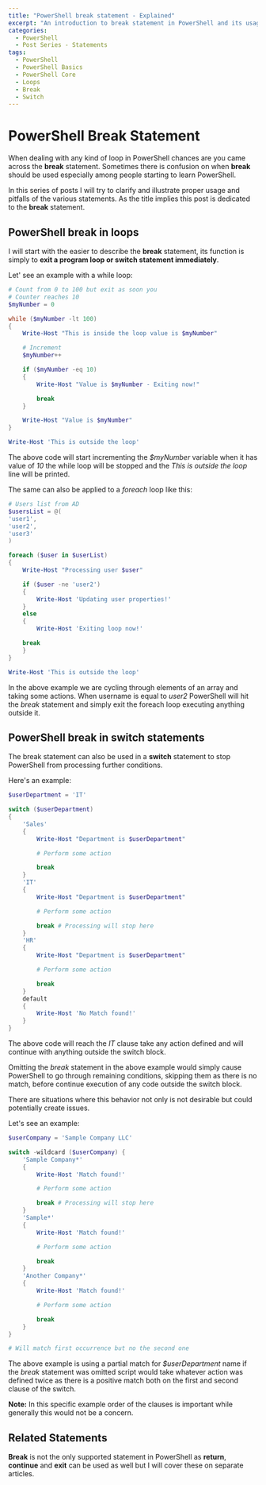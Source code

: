 ```yaml
---
title: "PowerShell break statement - Explained"
excerpt: "An introduction to break statement in PowerShell and its usage"
categories:
  - PowerShell
  - Post Series - Statements
tags:
  - PowerShell
  - PowerShell Basics
  - PowerShell Core
  - Loops
  - Break
  - Switch
---
```


# PowerShell Break Statement

When dealing with any kind of loop in PowerShell chances are you came across the **break** statement. Sometimes there is confusion on when **break** should be used especially among people starting to learn PowerShell.

In this series of posts I will try to clarify and illustrate proper usage and pitfalls of the various statements. As the title implies this post is dedicated to the **break** statement.

## PowerShell break in loops

I will start with the easier to describe the **break** statement, its function is simply to **exit a program loop or switch statement immediately**.

Let' see an example with a while loop:

```powershell
# Count from 0 to 100 but exit as soon you
# Counter reaches 10
$myNumber = 0

while ($myNumber -lt 100)
{
    Write-Host "This is inside the loop value is $myNumber"

    # Increment
    $myNumber++

    if ($myNumber -eq 10)
    {
        Write-Host "Value is $myNumber - Exiting now!"

        break
    }

    Write-Host "Value is $myNumber"
}

Write-Host 'This is outside the loop'
```

The above code will start incrementing the *$myNumber* variable when it has  value of *10* the while loop will be stopped and the *This is outside the loop* line will be printed.

The same can also be applied to a *foreach* loop like this: 

```powershell
# Users list from AD
$usersList = @(
'user1',
'user2',
'user3'
)

foreach ($user in $userList)
{
    Write-Host "Processing user $user"

    if ($user -ne 'user2')
    {
        Write-Host 'Updating user properties!'
    }
    else
    {
        Write-Host 'Exiting loop now!'

    break
    }
}

Write-Host 'This is outside the loop'
```

In the above example we are cycling through elements of an array and taking some actions. When username is equal to *user2* PowerShell will hit the *break* statement and simply exit the foreach loop executing anything outside it.

## PowerShell break in switch statements

The break statement can also be used in a **switch** statement to stop PowerShell from processing further conditions.

Here's an example:

```powershell
$userDepartment = 'IT'

switch ($userDepartment)
{
    'Sales'
    {
        Write-Host "Department is $userDepartment"

        # Perform some action

        break
    }
    'IT'
    {
        Write-Host "Department is $userDepartment"

        # Perform some action

        break # Processing will stop here
    }
    'HR'
    {
        Write-Host "Department is $userDepartment"

        # Perform some action

        break
    }
    default
    {
        Write-Host 'No Match found!'
    }
}
```

The above code will reach the *IT* clause take any action defined and will continue with anything outside the switch block.

Omitting the *break* statement in the above example would simply cause PowerShell to go through remaining conditions, skipping them as there is no match, before continue execution of any code outside the switch block.

There are situations where this behavior not only is not desirable but could potentially create issues.

Let's see an example:

```powershell
$userCompany = 'Sample Company LLC'

switch -wildcard ($userCompany) {
    'Sample Company*' 
    {
        Write-Host 'Match found!'

        # Perform some action

        break # Processing will stop here
    }
    'Sample*'
    {
        Write-Host 'Match found!'

        # Perform some action

        break
    }
    'Another Company*'
    {
        Write-Host 'Match found!'

        # Perform some action

        break
    }
}

# Will match first occurrence but no the second one
```

The above example is using a partial match for *$userDepartment* name if the *break* statement was omitted script would take whatever action was defined twice as there is a positive match both on the first and second clause of the switch.

**Note:** In this specific example order of the clauses is important while generally this would not be a concern.

## Related Statements

**Break** is not the only supported statement in PowerShell as **return**, **continue** and **exit** can be used as well but I will cover these on separate articles.